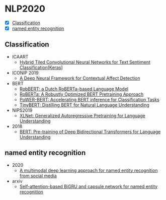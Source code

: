 # NLP2020
- [x] [Classification](#Classification)
- [x] [named entity recognition](#named-entity-recognition)

## Classification
  - ICAART 
    + [Hybrid Tiled Convolutional Neural Networks for Text Sentiment Classification](https://arxiv.org/abs/2001.11857)[[Keras]](https://github.com/mtrusca/HTCNN)
  - ICONIP 2019
    + [A Deep Neural Framework for Contextual Affect Detection](https://arxiv.org/abs/2001.10169)
  - BERT
    + [RobBERT: a Dutch RoBERTa-based Language Model](https://arxiv.org/abs/2001.06286)
    + [RoBERTa: A Robustly Optimized BERT Pretraining Approach](https://arxiv.org/abs/1907.11692)
    + [PoWER-BERT: Accelerating BERT inference for Classification Tasks](https://arxiv.org/abs/2001.08950)
    + [TinyBERT: Distilling BERT for Natural Language Understanding](https://arxiv.org/abs/1909.10351)
  - NIPS2019
    + [XLNet: Generalized Autoregressive Pretraining for Language Understanding](http://papers.nips.cc/paper/8812-xlnet-generalized-autoregressive-pretraining-for-language-understanding)
  - 2018
    + [BERT: Pre-training of Deep Bidirectional Transformers for
Language Understanding](https://arxiv.xilesou.top/abs/1810.04805)
  
## named entity recognition
  - 2020
    + [A multimodal deep learning approach for named entity recognition from social media](https://arxiv.org/abs/2001.06888)
  - arxiv
    + [Self-attention-based BiGRU and capsule network for named entity recognition](https://arxiv.org/abs/2002.00735)
